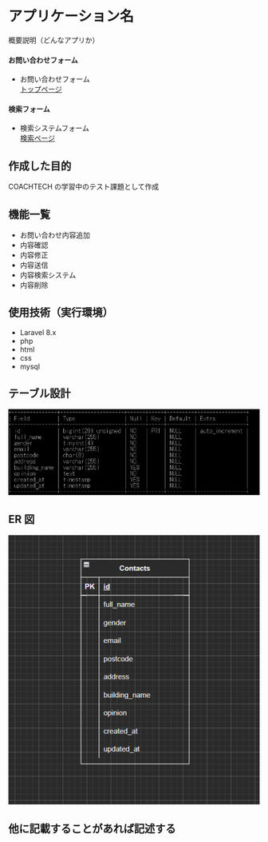 # アプリケーション名

概要説明（どんなアプリか）  
#### お問い合わせフォーム  
- お問い合わせフォーム  
[トップページ](http://127.0.0.1:8000)

#### 検索フォーム
- 検索システムフォーム  
[検索ページ](http://127.0.0.1:8000/find)

## 作成した目的

COACHTECH の学習中のテスト課題として作成

## 機能一覧

-   お問い合わせ内容追加
-   内容確認
-   内容修正
-   内容送信
-   内容検索システム
-   内容削除

## 使用技術（実行環境）

-   Laravel 8.x
-   php
-   html
-   css
-   mysql

## テーブル設計

![テーブル](/image/table.png)

## ER 図

![ER図](/image/ER.png)

## 他に記載することがあれば記述する
